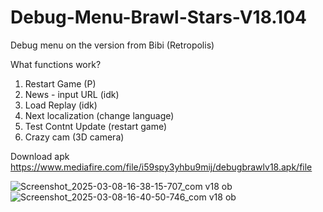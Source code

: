 # Debug-Menu-Brawl-Stars-V18.104
Debug menu on the version from Bibi (Retropolis)

What functions work?
1. Restart Game (P)
2. News - input URL (idk)
3. Load Replay (idk)
4. Next localization (change language)
5. Test Contnt Update (restart game)
6. Crazy cam (3D camera)

Download apk
https://www.mediafire.com/file/i59spy3yhbu9mij/debugbrawlv18.apk/file

![Screenshot_2025-03-08-16-38-15-707_com v18 ob](https://github.com/user-attachments/assets/30e0539b-7e1c-4209-b1eb-ea7f4adae35d)
![Screenshot_2025-03-08-16-40-50-746_com v18 ob](https://github.com/user-attachments/assets/86b41550-9af1-4be2-81c6-07c7ba234c73)
